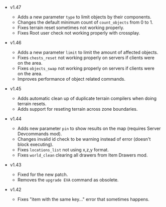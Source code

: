 - v1.47
  - Adds a new parameter `type` to limit objects by their components.
  - Changes the default minimum count of `count_objects` from 0 to 1.
  - Fixes terrain reset sometimes not working properly.
  - Fixes Root user check not working properly with crossplay.

- v1.46
  - Adds a new parameter `limit` to limit the amount of affected objects.
  - Fixes `chests_reset` not working properly on servers if clients were on the area.
  - Fixes `objects_swap` not working properly on servers if clients were on the area.
  - Improves performance of object related commands.

- v1.45
  - Adds automatic clean up of duplicate terrain compilers when doing terrain resets.
  - Adds support for reseting terrain across zone boundaries.

- v1.44
  - Adds new parameter `pin` to show results on the map (requires Server Devcommands mod).
  - Changes invalid id check to be warning instead of error (doesn't block executing).
  - Fixes `locations_list` not using x,z,y format.
  - Fixes `world_clean` clearing all drawers from Item Drawers mod.

- v1.43
  - Fixed for the new patch.
  - Removes the `upgrade EVA` command as obsolete.

- v1.42
  - Fixes "item with the same key..." error that sometimes happens.
